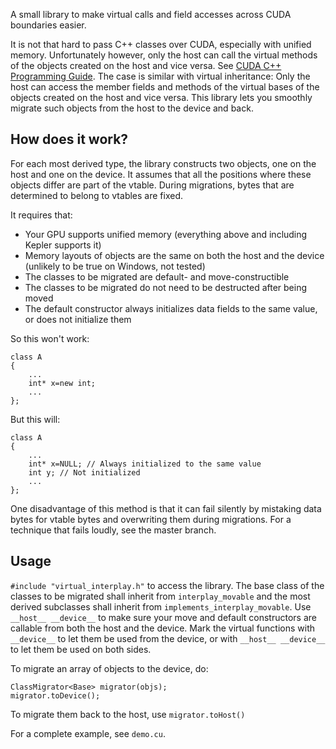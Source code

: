 A small library to make virtual calls and field accesses across CUDA boundaries easier.

It is not that hard to pass C++ classes over CUDA, especially with unified memory.
Unfortunately however, only the host can call the virtual methods of the objects created on the host and vice versa.
See [CUDA C++ Programming Guide](https://docs.nvidia.com/cuda/cuda-c-programming-guide/index.html#virtual-functions).
The case is similar with virtual inheritance: Only the host can access the member fields and methods of the virtual bases of the objects created on the host and vice versa.
This library lets you smoothly migrate such objects from the host to the device and back.

## How does it work?
For each most derived type, the library constructs two objects, one on the host and one on the device. It assumes that all the positions where these objects differ are part of the vtable.
During migrations, bytes that are determined to belong to vtables are fixed.

It requires that:
* Your GPU supports unified memory (everything above and including Kepler supports it)
* Memory layouts of objects are the same on both the host and the device (unlikely to be true on Windows, not tested)
* The classes to be migrated are default- and move-constructible
* The classes to be migrated do not need to be destructed after being moved
* The default constructor always initializes data fields to the same value, or does not initialize them

So this won't work:

    class A
    {
        ...
    	int* x=new int;
    	...
    };

But this will:

    class A
    {
        ...
    	int* x=NULL; // Always initialized to the same value
        int y; // Not initialized
        ...
    };

One disadvantage of this method is that it can fail silently by mistaking data bytes for vtable bytes and overwriting them during migrations.
For a technique that fails loudly, see the master branch.

## Usage

`#include "virtual_interplay.h"` to access the library. The base class of the classes to be migrated shall inherit from `interplay_movable` and the most derived subclasses shall inherit from `implements_interplay_movable`.
Use `__host__ __device__` to make sure your move and default constructors are callable from both the host and the device.
Mark the virtual functions with `__device__` to let them be used from the device, or with `__host__ __device__` to let them be used on both sides.

To migrate an array of objects to the device, do:

    ClassMigrator<Base> migrator(objs);
    migrator.toDevice();


To migrate them back to the host, use `migrator.toHost()`

For a complete example, see `demo.cu`.
